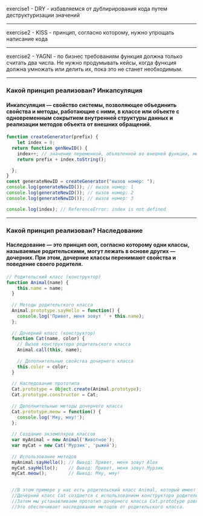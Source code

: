 exercise1 - DRY - избавляемся от дублирирования кода путем деструктуризации значений 
***
exercise2 - KISS - принцип, согласно которому, нужно упрощать написание кода
***
exercise2 - YAGNI - по бизнес требованиям функция должна только считать два числа. Не нужно продумывать кейсы, когда функция должна умножать или делить их, пока это не станет необходимым. 

***

### Какой принцип реализован? Инкапсуляция 

#### Инкапсуляция — свойство системы, позволяющее объединить свойства и методы, работающие с ними, в классе или объекте с одновременным сокрытием внутренней структуры данных и реализации методов объекта от внешних обращений.

```javascript
function createGenerator(prefix) {
    let index = 0;
  return function genNewID() {
    index++; // значение переменной, объявленной во внешней функции, меняется, но вне функции genNewID() оно недоступно (изменить его нельзя)
    return prefix + index.toString();

  };
}
const generateNewID = createGenerator("вызов номер: ");
console.log(generateNewID()); // вызов номер: 1
console.log(generateNewID()); // вызов номер: 2
console.log(generateNewID()); // вызов номер: 3

console.log(index); // ReferenceError: index is not defined
```
***

### Какой принцип реализован? Наследование

#### Наследование — это принцип ооп, согласно которому одни классы, называемые родительскими, могут лежать в основе других — дочерних. При этом, дочерние классы перенимают свойства и поведение своего родителя.

```javascript
// Родительский класс (конструктор)
function Animal(name) {
    this.name = name;
  }
  
  // Методы родительского класса
  Animal.prototype.sayHello = function() {
    console.log('Привет, меня зовут ' + this.name);
  };
  
  // Дочерний класс (конструктор)
  function Cat(name, color) {
    // Вызов конструктора родительского класса
    Animal.call(this, name);
    
    // Дополнительные свойства дочернего класса
    this.color = color;
  }
  
  // Наследование прототипа
  Cat.prototype = Object.create(Animal.prototype);
  Cat.prototype.constructor = Cat;
  
  // Дополнительные методы дочернего класса
  Cat.prototype.meow = function() {
    console.log('Мяу, мяу!');
  };
  
  // Создание экземпляров классов
  var myAnimal = new Animal('Животное');
  var myCat = new Cat('Мурзик', 'рыжий');
  
  // Использование методов
  myAnimal.sayHello(); // Вывод: Привет, меня зовут Alex
  myCat.sayHello();    // Вывод: Привет, меня зовут Мурзик
  myCat.meow();        // Вывод: Мяу, мяу!
  

  //В этом примере у нас есть родительский класс Animal, который имеет метод sayHello. 
  //Дочерний класс Cat создается с использованием конструктора родительского класса Animal.call(this, name), чтобы унаследовать свойства. 
  //Затем мы устанавливаем прототип дочернего класса Cat.prototype равным новому объекту, созданному на основе прототипа родительского класса Object.create(Animal.prototype). 
  //Это обеспечивает наследование методов от родительского класса.

```




